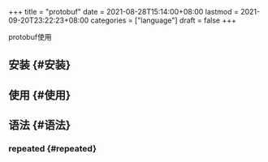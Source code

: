 +++
title = "protobuf"
date = 2021-08-28T15:14:00+08:00
lastmod = 2021-09-20T23:22:23+08:00
categories = ["language"]
draft = false
+++

protobuf使用

<!--more-->


## 安装 {#安装}


## 使用 {#使用}


## 语法 {#语法}


### repeated {#repeated}